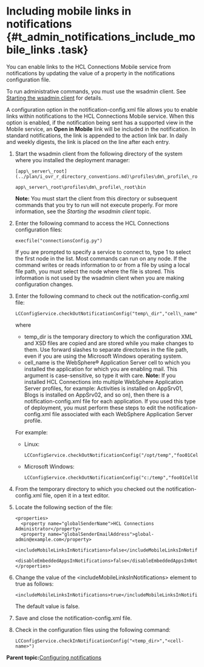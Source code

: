 # Including mobile links in notifications {#t_admin_notifications_include_mobile_links .task}

You can enable links to the HCL Connections Mobile service from notifications by updating the value of a property in the notifications configuration file.

To run administrative commands, you must use the wsadmin client. See [Starting the wsadmin client](t_admin_wsadmin_starting.md) for details.

A configuration option in the notification-config.xml file allows you to enable links within notifications to the HCL Connections Mobile service. When this option is enabled, if the notification being sent has a supported view in the Mobile service, an **Open in Mobile** link will be included in the notification. In standard notifications, the link is appended to the action link bar. In daily and weekly digests, the link is placed on the line after each entry.

1.  Start the wsadmin client from the following directory of the system where you installed the deployment manager:

    ```
    [app\_server\_root](../plan/i_ovr_r_directory_conventions.md)\profiles\dm\_profile\_root\bin
    ```

    ```
    app\_server\_root\profiles\dm\_profile\_root\bin
    ```

    **Note:** You must start the client from this directory or subsequent commands that you try to run will not execute properly. For more information, see the *Starting the wsadmin client* topic.

2.  Enter the following command to access the HCL Connections configuration files:

    ```
    execfile("connectionsConfig.py")
    ```

    If you are prompted to specify a service to connect to, type 1 to select the first node in the list. Most commands can run on any node. If the command writes or reads information to or from a file by using a local file path, you must select the node where the file is stored. This information is not used by the wsadmin client when you are making configuration changes.

3.  Enter the following command to check out the notification-config.xml file:

    ```
    LCConfigService.checkOutNotificationConfig("temp\_dir","cell\_name")
    ```

    where

    -   temp\_dir is the temporary directory to which the configuration XML and XSD files are copied and are stored while you make changes to them. Use forward slashes to separate directories in the file path, even if you are using the Microsoft Windows operating system.
    -   cell\_name is the WebSphere® Application Server cell to which you installed the application for which you are enabling mail. This argument is case-sensitive, so type it with care.
    **Note:** If you installed HCL Connections into multiple WebSphere Application Server profiles, for example: Activities is installed on AppSrv01, Blogs is installed on AppSrv02, and so on\), then there is a notification-config.xml file for each application. If you used this type of deployment, you must perform these steps to edit the notification-config.xml file associated with each WebSphere Application Server profile.

    For example:

    -   Linux:

        ```
        LCConfigService.checkOutNotificationConfig("/opt/temp","foo01Cell01")
        ```

    -   Microsoft Windows:

        ```
        LCConfigService.checkOutNotificationConfig("c:/temp","foo01Cell01")
        ```

4.  From the temporary directory to which you checked out the notification-config.xml file, open it in a text editor.

5.  Locate the following section of the file:

    ```
    <properties>
      <property name="globalSenderName">HCL Connections Administrator</property>
      <property name="globalSenderEmailAddress">global-admin@example.com</property>
      <includeMobileLinksInNotifications>false</includeMobileLinksInNotifications>
      <disableEmbeddedAppsInNotifications>false</disableEmbeddedAppsInNotifications>
    </properties>
    ```

6.  Change the value of the <includeMobileLinksInNotifications\> element to true as follows:

    ```
    <includeMobileLinksInNotifications>true</includeMobileLinksInNotifications>
    ```

    The default value is false.

7.  Save and close the notification-config.xml file.

8.  Check in the configuration files using the following command:

    ```
    LCConfigService.checkInNotificationConfig("<temp_dir>","<cell-name>")
    ```


**Parent topic:**[Configuring notifications](../admin/t_admin_common_config_notification.md)

